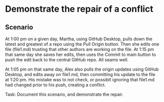 # Demonstrate the repair of a conflict

## Scenario

At 1:00 pm on a given day, Martha, using GitHub Desktop, pulls down the latest and greatest of a repo using the Pull Origin button. Then she edits one file (file1.md) trusting that other authors are working on the file. At 1:15 pm that same day she saves her edits, then uses the Commit to main button to push the edit back to the central GitHub repo. All seams well.

At 1:05 pm on that same day, Alex also pulls the origin updates using GitHub Desktop, and edits away on file1.md, then committing his update to the file at 1:20 pm. His mistake was to not check, or possiblt ignoring that file1.md had changed prior to his push, creating a conflict.

Task: Document this scenario, and demonstrate the repair.


